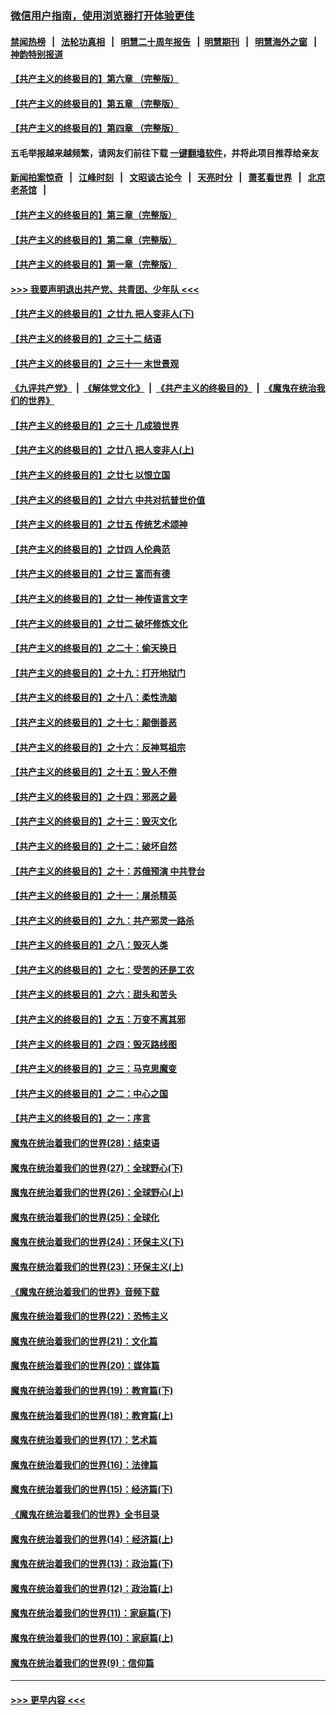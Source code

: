 ### [微信用户指南，使用浏览器打开体验更佳](https://github.com/gfw-breaker/banned-news1/blob/master/indexes/wechat-guide.md?t=0)
#### [禁闻热榜](热点新闻.md?t=0)  &nbsp;&nbsp;|&nbsp;&nbsp; [法轮功真相](https://github.com/gfw-breaker/truth/blob/master/README.md?t=0) &nbsp;&nbsp;|&nbsp;&nbsp; [明慧二十周年报告](https://github.com/gfw-breaker/mh-reports/blob/master/README.md?t=0) &nbsp;&nbsp;|&nbsp;&nbsp;[明慧期刊](https://github.com/gfw-breaker/mh-qikan) &nbsp;&nbsp;|&nbsp;&nbsp; [明慧海外之窗](https://github.com/gfw-breaker/mh-news/blob/master/README.md?t=0) &nbsp;&nbsp;|&nbsp;&nbsp; [神韵特别报道](https://github.com/gfw-breaker/mh-news/blob/master/shenyun.md?t=0)
#### [【共产主义的终极目的】第六章 （完整版）](../pages/nsc422/n11428913.md?t=02122302) 
#### [【共产主义的终极目的】第五章 （完整版）](../pages/nsc422/n11428912.md?t=02122302) 
#### [【共产主义的终极目的】第四章 （完整版）](../pages/nsc422/n11428907.md?t=02122302) 
#### 五毛举报越来越频繁，请网友们前往下载 [一键翻墙软件](https://github.com/gfw-breaker/ssr-accounts)，并将此项目推荐给亲友
#### [新闻拍案惊奇](https://github.com/gfw-breaker/banned-news1/blob/master/pages/link4.md) &nbsp;&nbsp;|&nbsp;&nbsp; [江峰时刻](https://github.com/gfw-breaker/banned-news1/blob/master/pages/link4.md) &nbsp;&nbsp;|&nbsp;&nbsp; [文昭谈古论今](https://github.com/gfw-breaker/banned-news1/blob/master/pages/link4.md) &nbsp;&nbsp;|&nbsp;&nbsp; [天亮时分](https://github.com/gfw-breaker/banned-news1/blob/master/pages/link4.md) &nbsp;&nbsp;|&nbsp;&nbsp; [萧茗看世界](https://github.com/gfw-breaker/banned-news1/blob/master/pages/link4.md) &nbsp;&nbsp;|&nbsp;&nbsp; [北京老茶馆](https://github.com/gfw-breaker/banned-news1/blob/master/pages/link4.md) &nbsp;&nbsp;|&nbsp;&nbsp; 
#### [【共产主义的终极目的】第三章（完整版）](../pages/nsc422/n11428848.md?t=02122302) 
#### [【共产主义的终极目的】第二章（完整版）](../pages/nsc422/n11428831.md?t=02122302) 
#### [【共产主义的终极目的】第一章（完整版）](../pages/nsc422/n11417651.md?t=02122302) 
#### [>>> 我要声明退出共产党、共青团、少年队 <<<](https://github.com/begood0513/goodnews/blob/master/quit/letter.md) 
#### [【共产主义的终极目的】之廿九 把人变非人(下)](../pages/nsc422/n11344140.md?t=02122302) 
#### [【共产主义的终极目的】之三十二 结语](../pages/nsc422/n11360535.md?t=02122302) 
#### [【共产主义的终极目的】之三十一 末世景观](../pages/nsc422/n11351129.md?t=02122302) 
#### [《九评共产党》](https://github.com/begood0513/9ping.md/blob/master/README.md) &nbsp;|&nbsp; [《解体党文化》](../../../../jtdwh.md/blob/master/README.md)  &nbsp;|&nbsp; [《共产主义的终极目的》](../../../../gczydzjmd.md/blob/master/README.md) &nbsp;|&nbsp; [《魔鬼在统治我们的世界》](../../../../mgztzwmdsj.md/blob/master/README.md) 
#### [【共产主义的终极目的】之三十 几成狼世界](../pages/nsc422/n11348280.md?t=02122302) 
#### [【共产主义的终极目的】之廿八 把人变非人(上)](../pages/nsc422/n11340492.md?t=02122302) 
#### [【共产主义的终极目的】之廿七 以恨立国](../pages/nsc422/n11336944.md?t=02122302) 
#### [【共产主义的终极目的】之廿六 中共对抗普世价值](../pages/nsc422/n11324785.md?t=02122302) 
#### [【共产主义的终极目的】之廿五 传统艺术颂神](../pages/nsc422/n11296396.md?t=02122302) 
#### [【共产主义的终极目的】之廿四 人伦典范](../pages/nsc422/n11296397.md?t=02122302) 
#### [【共产主义的终极目的】之廿三 富而有德](../pages/nsc422/n11283598.md?t=02122302) 
#### [【共产主义的终极目的】之廿一 神传语言文字](../pages/nsc422/n11263265.md?t=02122302) 
#### [【共产主义的终极目的】之廿二 破坏修炼文化](../pages/nsc422/n11245728.md?t=02122302) 
#### [【共产主义的终极目的】之二十：偷天换日](../pages/nsc422/n11238846.md?t=02122302) 
#### [【共产主义的终极目的】之十九：打开地狱门](../pages/nsc422/n11206376.md?t=02122302) 
#### [【共产主义的终极目的】之十八：柔性洗脑](../pages/nsc422/n11199994.md?t=02122302) 
#### [【共产主义的终极目的】之十七：颠倒善恶](../pages/nsc422/n11179782.md?t=02122302) 
#### [【共产主义的终极目的】之十六：反神骂祖宗](../pages/nsc422/n11166798.md?t=02122302) 
#### [【共产主义的终极目的】之十五：毁人不倦](../pages/nsc422/n11166792.md?t=02122302) 
#### [【共产主义的终极目的】之十四：邪恶之最](../pages/nsc422/n11150249.md?t=02122302) 
#### [【共产主义的终极目的】之十三：毁灭文化](../pages/nsc422/n11135227.md?t=02122302) 
#### [【共产主义的终极目的】之十二：破坏自然](../pages/nsc422/n11135214.md?t=02122302) 
#### [【共产主义的终极目的】之十：苏俄预演 中共登台](../pages/nsc422/n11118424.md?t=02122302) 
#### [【共产主义的终极目的】之十一：屠杀精英](../pages/nsc422/n11118442.md?t=02122302) 
#### [【共产主义的终极目的】之九：共产邪灵一路杀](../pages/nsc422/n11114139.md?t=02122302) 
#### [【共产主义的终极目的】之八：毁灭人类](../pages/nsc422/n11108503.md?t=02122302) 
#### [【共产主义的终极目的】之七：受苦的还是工农](../pages/nsc422/n11101809.md?t=02122302) 
#### [【共产主义的终极目的】之六：甜头和苦头](../pages/nsc422/n11096971.md?t=02122302) 
#### [【共产主义的终极目的】之五：万变不离其邪](../pages/nsc422/n11091285.md?t=02122302) 
#### [【共产主义的终极目的】之四：毁灭路线图](../pages/nsc422/n11086284.md?t=02122302) 
#### [【共产主义的终极目的】之三：马克思魔变](../pages/nsc422/n11061941.md?t=02122302) 
#### [【共产主义的终极目的】之二：中心之国](../pages/nsc422/n11047728.md?t=02122302) 
#### [【共产主义的终极目的】之一：序言](../pages/nsc422/n11086077.md?t=02122302) 
#### [魔鬼在统治着我们的世界(28)：结束语](../pages/nsc422/n10936246.md?t=02122302) 
#### [魔鬼在统治着我们的世界(27)：全球野心(下)](../pages/nsc422/n10928319.md?t=02122302) 
#### [魔鬼在统治着我们的世界(26)：全球野心(上)](../pages/nsc422/n10900318.md?t=02122302) 
#### [魔鬼在统治着我们的世界(25)：全球化](../pages/nsc422/n10788205.md?t=02122302) 
#### [魔鬼在统治着我们的世界(24)：环保主义(下)](../pages/nsc422/n10695307.md?t=02122302) 
#### [魔鬼在统治着我们的世界(23)：环保主义(上)](../pages/nsc422/n10688613.md?t=02122302) 
#### [《魔鬼在统治着我们的世界》音频下载](../pages/nsc422/n10635553.md?t=02122302) 
#### [魔鬼在统治着我们的世界(22)：恐怖主义](../pages/nsc422/n10614727.md?t=02122302) 
#### [魔鬼在统治着我们的世界(21)：文化篇](../pages/nsc422/n10597706.md?t=02122302) 
#### [魔鬼在统治着我们的世界(20)：媒体篇](../pages/nsc422/n10586579.md?t=02122302) 
#### [魔鬼在统治着我们的世界(19)：教育篇(下)](../pages/nsc422/n10564808.md?t=02122302) 
#### [魔鬼在统治着我们的世界(18)：教育篇(上)](../pages/nsc422/n10526970.md?t=02122302) 
#### [魔鬼在统治着我们的世界(17)：艺术篇](../pages/nsc422/n10499093.md?t=02122302) 
#### [魔鬼在统治着我们的世界(16)：法律篇](../pages/nsc422/n10485969.md?t=02122302) 
#### [魔鬼在统治着我们的世界(15)：经济篇(下)](../pages/nsc422/n10469975.md?t=02122302) 
#### [《魔鬼在统治着我们的世界》全书目录](../pages/nsc422/n10464261.md?t=02122302) 
#### [魔鬼在统治着我们的世界(14)：经济篇(上)](../pages/nsc422/n10457370.md?t=02122302) 
#### [魔鬼在统治着我们的世界(13)：政治篇(下)](../pages/nsc422/n10448270.md?t=02122302) 
#### [魔鬼在统治着我们的世界(12)：政治篇(上)](../pages/nsc422/n10444576.md?t=02122302) 
#### [魔鬼在统治着我们的世界(11)：家庭篇(下)](../pages/nsc422/n10440961.md?t=02122302) 
#### [魔鬼在统治着我们的世界(10)：家庭篇(上)](../pages/nsc422/n10435448.md?t=02122302) 
#### [魔鬼在统治着我们的世界(9)：信仰篇](../pages/nsc422/n10432159.md?t=02122302) 

----
#### [ >>> 更早内容 <<< ](../indexes/nsc422-earlier.md)
